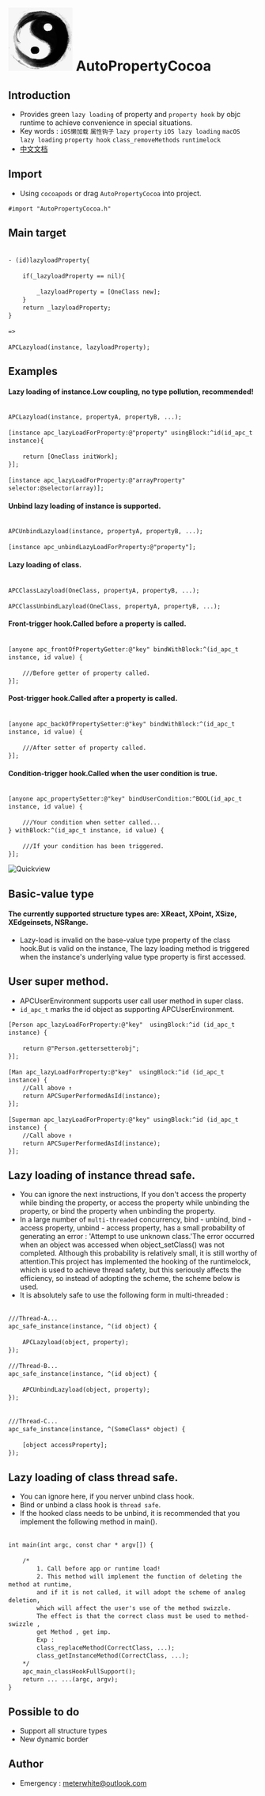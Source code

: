 
![Logo](https://raw.githubusercontent.com/Meterwhite/AutoPropertyCocoa/master/Taoist.png)
AutoPropertyCocoa
===
## Introduction
- Provides green `lazy loading` of property and  `property hook` by objc runtime to achieve convenience in special situations.
- Key words :  `iOS懒加载` `属性钩子` `lazy property` `iOS lazy loading` `macOS lazy loading` `property hook` `class_removeMethods` `runtimelock`
- [中文文档](https://github.com/Meterwhite/AutoPropertyCocoa/blob/master/README-Chines.md)

## Import
- Using `cocoapods` or drag `AutoPropertyCocoa` into project.
```objc
#import "AutoPropertyCocoa.h"
```
## Main target
```objc

- (id)lazyloadProperty{

    if(_lazyloadProperty == nil){
    
        _lazyloadProperty = [OneClass new];
    }
    return _lazyloadProperty;
}

=>

APCLazyload(instance, lazyloadProperty);

```

## Examples
#### Lazy loading of instance.Low coupling, no type pollution, recommended! 
```objc

APCLazyload(instance, propertyA, propertyB, ...);

[instance apc_lazyLoadForProperty:@"property" usingBlock:^id(id_apc_t instance){

    return [OneClass initWork];
}];

[instance apc_lazyLoadForProperty:@"arrayProperty" selector:@selector(array)];

```
#### Unbind lazy loading of instance is supported.
```objc

APCUnbindLazyload(instance, propertyA, propertyB, ...);

[instance apc_unbindLazyLoadForProperty:@"property"];

```
#### Lazy loading of class.
```objc

APCClassLazyload(OneClass, propertyA, propertyB, ...);

APCClassUnbindLazyload(OneClass, propertyA, propertyB, ...);

```
#### Front-trigger hook.Called before a property is called.
```objc

[anyone apc_frontOfPropertyGetter:@"key" bindWithBlock:^(id_apc_t instance, id value) {

    ///Before getter of property called.
}];

```
#### Post-trigger hook.Called after a property is called.
```objc

[anyone apc_backOfPropertySetter:@"key" bindWithBlock:^(id_apc_t instance, id value) {

    ///After setter of property called.
}];

```
#### Condition-trigger hook.Called when the user condition is true.
```objc

[anyone apc_propertySetter:@"key" bindUserCondition:^BOOL(id_apc_t instance, id value) {

    ///Your condition when setter called...
} withBlock:^(id_apc_t instance, id value) {

    ///If your condition has been triggered.
}];

```

![Quickview](https://raw.githubusercontent.com/qddnovo/AutoPropertyCocoa/master/Quickview.png)

## Basic-value type
#### The currently supported structure types are: XReact, XPoint, XSize, XEdgeinsets, NSRange.
- Lazy-load is invalid on the base-value type property of the class hook.But is valid on the instance, The lazy loading method is triggered when the instance's underlying value type property is first accessed.

## User super method.
- APCUserEnvironment supports user call user method in super class.
- `id_apc_t` marks the id object as supporting APCUserEnvironment.
```objc
[Person apc_lazyLoadForProperty:@"key"  usingBlock:^id (id_apc_t instance) {

    return @"Person.gettersetterobj";
}];

[Man apc_lazyLoadForProperty:@"key"  usingBlock:^id (id_apc_t instance) {
    //Call above ↑
    return APCSuperPerformedAsId(instance);
}];

[Superman apc_lazyLoadForProperty:@"key" usingBlock:^id (id_apc_t instance) {
    //Call above ↑
    return APCSuperPerformedAsId(instance);
}];
```

## Lazy loading of instance thread safe.
- You can ignore the next instructions, If you don't access the property while binding the property, or access the property while unbinding the property, or bind the property when unbinding the property.
- In a large number of `multi-threaded` concurrency, bind - unbind, bind - access property, unbind - access property, has a small probability of generating an error : 'Attempt to use unknown class.'The error occurred when an object was accessed when object_setClass() was not completed. Although this probability is relatively small, it is still worthy of attention.This project has implemented the hooking of the runtimelock, which is used to achieve thread safety, but this seriously affects the efficiency, so instead of adopting the scheme, the scheme below is used.
- It is absolutely safe to use the following form in multi-threaded :
```objc

///Thread-A...
apc_safe_instance(instance, ^(id object) {

    APCLazyload(object, property);
});

///Thread-B...
apc_safe_instance(instance, ^(id object) {

    APCUnbindLazyload(object, property);
});


///Thread-C...
apc_safe_instance(instance, ^(SomeClass* object) {

    [object accessProperty];
});

```

## Lazy loading of class thread safe.
- You can ignore here, if you nerver unbind class hook.
- Bind or unbind a class hook is `thread safe`.
- If the hooked class needs to be unbind, it is recommended that you implement the following method in main().
```objc

int main(int argc, const char * argv[]) {

    /*
        1. Call before app or runtime load!
        2. This method will implement the function of deleting the method at runtime, 
        and if it is not called, it will adopt the scheme of analog deletion,
        which will affect the user's use of the method swizzle.
        The effect is that the correct class must be used to method-swizzle , 
        get Method , get imp.
        Exp :
        class_replaceMethod(CorrectClass, ...);
        class_getInstanceMethod(CorrectClass, ...);
    */
    apc_main_classHookFullSupport();
    return ... ...(argc, argv);
}
```

## Possible to do
- Support all structure types
- New dynamic border

## Author
- Emergency : meterwhite@outlook.com

